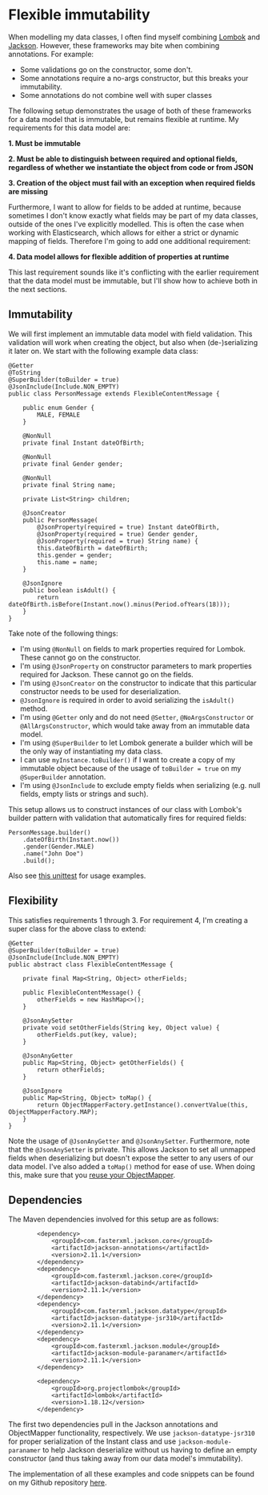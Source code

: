 # Flexible immutability

When modelling my data classes, I often find myself combining [Lombok][1] and [Jackson][2]. 
However, these frameworks may bite when combining annotations. For example: 
* Some validations go on the constructor, some don't.
* Some annotations require a no-args constructor, but this breaks your immutability.
* Some annotations do not combine well with super classes

The following setup demonstrates the usage of both of these frameworks for a data model that is immutable, but remains flexible at runtime. 
My requirements for this data model are:

**1\. Must be immutable**

**2\. Must be able to distinguish between required and optional fields, regardless of whether we instantiate the object from code or from JSON**

**3\. Creation of the object must fail with an exception when required fields are missing**

Furthermore, I want to allow for fields to be added at runtime, because sometimes I don't know exactly what fields may be part of my data classes, outside of the ones I've explicitly modelled. 
This is often the case when working with Elasticsearch, which allows for either a strict or dynamic mapping of fields. 
Therefore I'm going to add one additional requirement:

**4\. Data model allows for flexible addition of properties at runtime**

This last requirement sounds like it's conflicting with the earlier requirement that the data model must be immutable, but I'll show how to achieve both in the next sections.

## Immutability

We will first implement an immutable data model with field validation. 
This validation will work when creating the object, but also when (de-)serializing it later on.
We start with the following example data class:

```
@Getter
@ToString
@SuperBuilder(toBuilder = true)
@JsonInclude(Include.NON_EMPTY)
public class PersonMessage extends FlexibleContentMessage {

    public enum Gender {
        MALE, FEMALE
    }

    @NonNull
    private final Instant dateOfBirth;

    @NonNull
    private final Gender gender;

    @NonNull
    private final String name;

    private List<String> children;

    @JsonCreator
    public PersonMessage(
        @JsonProperty(required = true) Instant dateOfBirth,
        @JsonProperty(required = true) Gender gender,
        @JsonProperty(required = true) String name) {
        this.dateOfBirth = dateOfBirth;
        this.gender = gender;
        this.name = name;
    }

    @JsonIgnore
    public boolean isAdult() {
        return dateOfBirth.isBefore(Instant.now().minus(Period.ofYears(18)));
    }
}
```

Take note of the following things:
- I'm using `@NonNull` on fields to mark properties required for Lombok. These cannot go on the constructor.
- I'm using `@JsonProperty` on constructor parameters to mark properties required for Jackson. These cannot go on the fields.
- I'm using `@JsonCreator` on the constructor to indicate that this particular constructor needs to be used for deserialization.
- `@JsonIgnore` is required in order to avoid serializing the `isAdult()` method.
- I'm using `@Getter` only and do not need `@Setter`, `@NoArgsConstructor` or `@AllArgsConstructor`, which would take away from an immutable data model.
- I'm using `@SuperBuilder` to let Lombok generate a builder which will be the only way of instantiating my data class.
- I can use `myInstance.toBuilder()` if I want to create a copy of my immutable object because of the usage of `toBuilder = true` on my `@SuperBuilder` annotation.
- I'm using `@JsonInclude` to exclude empty fields when serializing (e.g. null fields, empty lists or strings and such).

This setup allows us to construct instances of our class with Lombok's builder pattern with validation that automatically fires for required fields:

```
PersonMessage.builder()
    .dateOfBirth(Instant.now())
    .gender(Gender.MALE)
    .name("John Doe")
    .build();
```

Also see [this unittest][3] for usage examples.

## Flexibility

This satisfies requirements 1 through 3. For requirement 4, I'm creating a super class for the above class to extend:

```
@Getter
@SuperBuilder(toBuilder = true)
@JsonInclude(Include.NON_EMPTY)
public abstract class FlexibleContentMessage {

    private final Map<String, Object> otherFields;

    public FlexibleContentMessage() {
        otherFields = new HashMap<>();
    }

    @JsonAnySetter
    private void setOtherFields(String key, Object value) {
        otherFields.put(key, value);
    }

    @JsonAnyGetter
    public Map<String, Object> getOtherFields() {
        return otherFields;
    }

    @JsonIgnore
    public Map<String, Object> toMap() {
        return ObjectMapperFactory.getInstance().convertValue(this, ObjectMapperFactory.MAP);
    }
}
```

Note the usage of `@JsonAnyGetter` and `@JsonAnySetter`. Furthermore, note that the `@JsonAnySetter` is private. 
This allows Jackson to set all unmapped fields when deserializing but doesn't expose the setter to any users of our data model.
I've also added a `toMap()` method for ease of use. When doing this, make sure that you [reuse your ObjectMapper][4].

## Dependencies

The Maven dependencies involved for this setup are as follows:
```
        <dependency>
            <groupId>com.fasterxml.jackson.core</groupId>
            <artifactId>jackson-annotations</artifactId>
            <version>2.11.1</version>
        </dependency>
        <dependency>
            <groupId>com.fasterxml.jackson.core</groupId>
            <artifactId>jackson-databind</artifactId>
            <version>2.11.1</version>
        </dependency>
        <dependency>
            <groupId>com.fasterxml.jackson.datatype</groupId>
            <artifactId>jackson-datatype-jsr310</artifactId>
            <version>2.11.1</version>
        </dependency>
        <dependency>
            <groupId>com.fasterxml.jackson.module</groupId>
            <artifactId>jackson-module-paranamer</artifactId>
            <version>2.11.1</version>
        </dependency>

        <dependency>
            <groupId>org.projectlombok</groupId>
            <artifactId>lombok</artifactId>
            <version>1.18.12</version>
        </dependency>
```

The first two dependencies pull in the Jackson annotations and ObjectMapper functionality, respectively. 
We use `jackson-datatype-jsr310` for proper serialization of the Instant class and use `jackson-module-paranamer` to help Jackson deserialize without us having to define an empty constructor (and thus taking away from our data model's immutability).

The implementation of all these examples and code snippets can be found on my Github repository [here][5]. 

[1]: https://projectlombok.org
[2]: https://github.com/FasterXML/jackson
[3]: https://github.com/markkrijgsman/flexible-immutability/blob/master/src/test/java/nl/luminis/articles/flexibility/model/PersonMessageTest.java
[4]: https://fasterxml.github.io/jackson-databind/javadoc/2.6/com/fasterxml/jackson/databind/ObjectMapper.html
[5]: https://github.com/markkrijgsman/flexible-immutability
